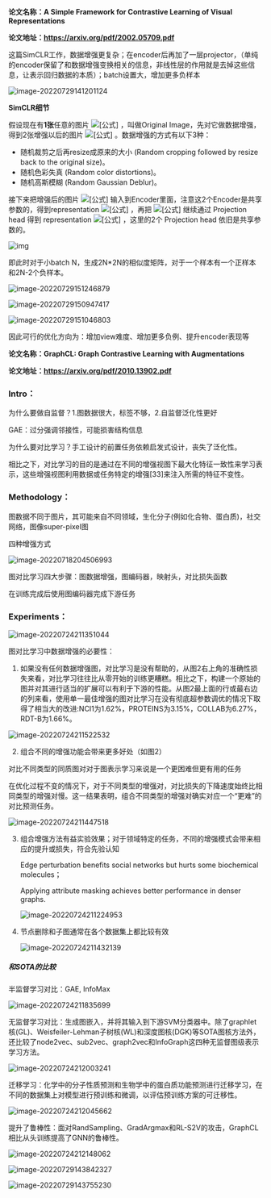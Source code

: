 **论文名称：A Simple Framework for Contrastive Learning of Visual Representations**

**论文地址：https://arxiv.org/pdf/2002.05709.pdf**

这篇SimCLR工作，数据增强更复杂；在encoder后再加了一层projector，（单纯的encoder保留了和数据增强变换相关的信息，非线性层的作用就是去掉这些信息，让表示回归数据的本质）；batch设置大，增加更多负样本

![image-20220729141201124](/typoraimg/image-20220729141201124.png)

**SimCLR细节**

假设现在有**1张**任意的图片 ![[公式]](https://www.zhihu.com/equation?tex=x) ，叫做Original Image，先对它做数据增强，得到2张增强以后的图片 ![[公式]](https://www.zhihu.com/equation?tex=x_i%2Cx_j) 。数据增强的方式有以下3种：

- 随机裁剪之后再resize成原来的大小 (Random cropping followed by resize back to the original size)。
- 随机色彩失真 (Random color distortions)。
- 随机高斯模糊 (Random Gaussian Deblur)。

接下来把增强后的图片 ![[公式]](https://www.zhihu.com/equation?tex=x_i%2Cx_j) 输入到Encoder里面，注意这2个Encoder是共享参数的，得到representation ![[公式]](https://www.zhihu.com/equation?tex=h_i%2Ch_j) ，再把 ![[公式]](https://www.zhihu.com/equation?tex=h_i%2Ch_j) 继续通过 Projection head 得到 representation ![[公式]](https://www.zhihu.com/equation?tex=z_i%2Cz_j) ，这里的2个 Projection head 依旧是共享参数的。

![img](https://pic4.zhimg.com/80/v2-a64b94ff65e2c03598ddfc5fe41dd57f_720w.jpg)

即此时对于小batch N，生成2N*2N的相似度矩阵，对于一个样本有一个正样本和2N-2个负样本。

![image-20220729151246879](/typoraimg/image-20220729151246879.png)

![image-20220729150947417](/typoraimg/image-20220729150947417.png)

![image-20220729151046803](/typoraimg/image-20220729151046803.png)

因此可行的优化方向为：增加view难度、增加更多负例、提升encoder表现等





**论文名称：GraphCL: Graph Contrastive Learning with Augmentations**

**论文地址：https://arxiv.org/pdf/2010.13902.pdf**

### Intro：

为什么要做自监督？1.图数据很大，标签不够，2.自监督泛化性更好

GAE：过分强调邻接性，可能损害结构信息

为什么要对比学习？手工设计的前置任务依赖启发式设计，丧失了泛化性。

相比之下，对比学习的目的是通过在不同的增强视图下最大化特征一致性来学习表示，这些增强视图利用数据或任务特定的增强[33]来注入所需的特征不变性。

### Methodology：

图数据不同于图片，其可能来自不同领域，生化分子(例如化合物、蛋白质)，社交网络，图像super-pixel图

四种增强方式

![image-20220718204506993](/typoraimg/image-20220718204506993.png)

图对比学习四大步骤：图数据增强，图编码器，映射头，对比损失函数

在训练完成后使用图编码器完成下游任务

### Experiments：

![image-20220724211351044](/typoraimg/image-20220724211351044.png)

图对比学习中数据增强的必要性：

1. 如果没有任何数据增强图，对比学习是没有帮助的，从图2右上角的准确性损失来看，对比学习往往比从零开始的训练更糟糕。相比之下，构建一个原始的图并对其进行适当的扩展可以有利于下游的性能。从图2最上面的行或最右边的列来看，使用单一最佳增强的图对比学习在没有彻底超参数调优的情况下取得了相当大的改进:NCI1为1.62%，PROTEINS为3.15%，COLLAB为6.27%，RDT-B为1.66%。

![image-20220724211522532](/typoraimg/image-20220724211522532.png)

2. 组合不同的增强功能会带来更多好处（如图2）

  对比不同类型的同质图对对于图表示学习来说是一个更困难但更有用的任务

  在优化过程不变的情况下，对于不同类型的增强对，对比损失的下降速度始终比相同类型的增强对慢。这一结果表明，组合不同类型的增强对确实对应一个“更难”的对比预测任务。

![image-20220724211447518](/typoraimg/image-20220724211447518.png)

3. 组合增强方法有益实验效果；对于领域特定的任务，不同的增强模式会带来相应的提升或损失，符合先验认知

   Edge perturbation benefits social networks but hurts some biochemical molecules；

   Applying attribute masking achieves better performance in denser graphs.

   ![image-20220724211224953](/typoraimg/image-20220724211224953.png)

4. 节点删除和子图通常在各个数据集上都比较有效

   ![image-20220724211432139](/typoraimg/image-20220724211432139.png)

##### 和SOTA的比较

半监督学习对比：GAE, InfoMax

![image-20220724211835699](/typoraimg/image-20220724211835699.png)

无监督学习对比：生成图嵌入，并将其输入到下游SVM分类器中。除了graphlet核(GL)、Weisfeiler-Lehman子树核(WL)和深度图核(DGK)等SOTA图核方法外，还比较了node2vec、sub2vec、graph2vec和InfoGraph这四种无监督图级表示学习方法。

![image-20220724212003241](/typoraimg/image-20220724212003241.png)

迁移学习：化学中的分子性质预测和生物学中的蛋白质功能预测进行迁移学习，在不同的数据集上对模型进行预训练和微调，以评估预训练方案的可迁移性。

![image-20220724212045662](/typoraimg/image-20220724212045662.png)

提升了鲁棒性：面对RandSampling、GradArgmax和RL-S2V的攻击，GraphCL相比从头训练提高了GNN的鲁棒性。

![image-20220724212148062](/typoraimg/image-20220724212148062.png)

![image-20220729143842327](/typoraimg/image-20220729143842327.png)

![image-20220729143755230](/typoraimg/image-20220729143755230.png)
